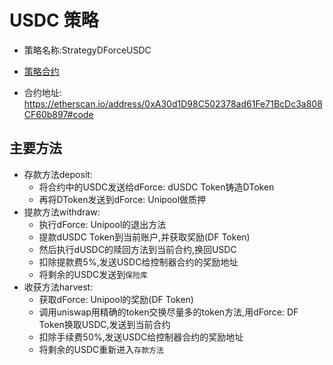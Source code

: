 # USDC 策略

- 策略名称:StrategyDForceUSDC

- [策略合约](../contracts/StrategyDForceUSDC.sol)

- 合约地址: https://etherscan.io/address/0xA30d1D98C502378ad61Fe71BcDc3a808CF60b897#code

## 主要方法
- 存款方法deposit:
    - 将合约中的USDC发送给dForce: dUSDC Token铸造DToken
    - 再将DToken发送到dForce: Unipool做质押
- 提款方法withdraw:
    - 执行dForce: Unipool的退出方法
    - 提款dUSDC Token到当前账户,并获取奖励(DF Token)
    - 然后执行dUSDC的赎回方法到当前合约,换回USDC
    - 扣除提款费5%,发送USDC给控制器合约的奖励地址
    - 将剩余的USDC发送到`保险库`
- 收获方法harvest:
    - 获取dForce: Unipool的奖励(DF Token)
    - 调用uniswap用精确的token交换尽量多的token方法,用dForce: DF Token换取USDC,发送到当前合约
    - 扣除手续费50%,发送USDC给控制器合约的奖励地址
    - 将剩余的USDC重新进入`存款方法`